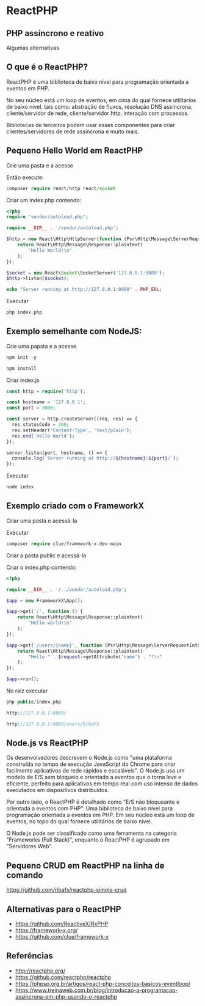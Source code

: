 # ReactPHP

## PHP assíncrono e reativo

Algumas alternativas

## O que é o ReactPHP?

ReactPHP é uma biblioteca de baixo nível para programação orientada a eventos em PHP.

No seu núcleo está um loop de eventos, em cima do qual fornece utilitários de baixo nível, tais como: abstração de fluxos, resolução DNS assíncrona, cliente/servidor de rede, cliente/servidor http, interação com processos.

Bibliotecas de terceiros podem usar esses componentes para criar clientes/servidores de rede assíncrona e muito mais.


## Pequeno Hello World em ReactPHP

Crie uma pasta e a acesse

Então execute:
```php
composer require react/http react/socket
```
Criar um index.php contendo:
```php
<?php
require 'vendor/autoload.php';

require __DIR__ . '/vendor/autoload.php';

$http = new React\Http\HttpServer(function (Psr\Http\Message\ServerRequestInterface $request) {
    return React\Http\Message\Response::plaintext(
        "Hello World!\n"
    );
});

$socket = new React\Socket\SocketServer('127.0.0.1:8080');
$http->listen($socket);

echo "Server running at http://127.0.0.1:8080" . PHP_EOL;
```
Executar
```php
php index.php
```

## Exemplo semelhante com NodeJS:

Crie uma papsta e a acesse
```php
npm init -y

npm install
```
Criar index.js
```php
const http = require('http');

const hostname = '127.0.0.1';
const port = 3000;

const server = http.createServer((req, res) => {
  res.statusCode = 200;
  res.setHeader('Content-Type', 'text/plain');
  res.end('Hello World');
});

server.listen(port, hostname, () => {
  console.log(`Server running at http://${hostname}:${port}/`);
});
```
Executar
```php
node index
```

## Exemplo criado com o FrameworkX

Criar uma pasta e acessá-la

Executar
```php
composer require clue/framework-x:dev-main
```
Criar a pasta public e acessá-la

Criar o index.php contendo:
```php
<?php

require __DIR__ . '/../vendor/autoload.php';

$app = new FrameworkX\App();

$app->get('/', function () {
    return React\Http\Message\Response::plaintext(
        "Hello wörld!\n"
    );
});

$app->get('/users/{name}', function (Psr\Http\Message\ServerRequestInterface $request) {
    return React\Http\Message\Response::plaintext(
        "Hello " . $request->getAttribute('name') . "!\n"
    );
});

$app->run();
```
No raiz executar
```php
php public/index.php

http://127.0.0.1:8080/

http://127.0.0.1:8080/users/RibaFS
```

## Node.js vs ReactPHP

Os desenvolvedores descrevem o Node.js como "uma plataforma construída no tempo de execução JavaScript do Chrome para criar facilmente aplicativos de rede rápidos e escaláveis". O Node.js usa um modelo de E/S sem bloqueio e orientado a eventos que o torna leve e eficiente, perfeito para aplicativos em tempo real com uso intenso de dados executados em dispositivos distribuídos. 

Por outro lado, o ReactPHP é detalhado como "E/S não bloqueante e orientada a eventos com PHP". Uma biblioteca de baixo nível para programação orientada a eventos em PHP. Em seu núcleo está um loop de eventos, no topo do qual fornece utilitários de baixo nível.

O Node.js pode ser classificado como uma ferramenta na categoria "Frameworks (Full Stack)", enquanto o ReactPHP é agrupado em "Servidores Web".


## Pequeno CRUD em ReactPHP na linha de comando

https://github.com/ribafs/reactphp-simple-crud

## Alternativas para o ReactPHP

- https://github.com/ReactiveX/RxPHP
- https://framework-x.org/
- https://github.com/clue/framework-x


## Referências

- http://reactphp.org/
- https://github.com/reactphp/reactphp
- https://phpsp.org.br/artigos/react-php-conceitos-basicos-eventloop/
- https://www.treinaweb.com.br/blog/introducao-a-programacao-assincrona-em-php-usando-o-reactphp
